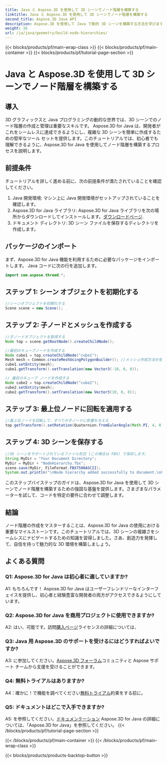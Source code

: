 ```yaml
---
title: Java と Aspose.3D を使用して 3D シーンでノード階層を構築する
linktitle: Java と Aspose.3D を使用して 3D シーンでノード階層を構築する
second_title: Aspose.3D Java API
description: Aspose.3D を使用して Java で動的 3D シーンを構築する方法を学びます。ノード階層を簡単に作成し、3D グラフィックス ゲームを向上させます。
weight: 16
url: /ja/java/geometry/build-node-hierarchies/
---
```


{{< blocks/products/pf/main-wrap-class >}}
{{< blocks/products/pf/main-container >}}
{{< blocks/products/pf/tutorial-page-section >}}

# Java と Aspose.3D を使用して 3D シーンでノード階層を構築する

## 導入

3D グラフィックスと Java プログラミングの動的な世界では、3D シーンでのノード階層の作成と管理は重要なスキルです。 Aspose.3D for Java は、開発者がこれをシームレスに達成できるようにし、複雑な 3D シーンを簡単に作成するための堅牢なツール セットを提供します。このチュートリアルでは、初心者でも理解できるように、Aspose.3D for Java を使用してノード階層を構築するプロセスを説明します。

## 前提条件

チュートリアルを詳しく進める前に、次の前提条件が満たされていることを確認してください。

1. Java 開発環境: マシン上に Java 開発環境がセットアップされていることを確認します。
2.  Aspose.3D for Java ライブラリ: Aspose.3D for Java ライブラリを次の場所からダウンロードしてインストールします。[ダウンロードページ](https://releases.aspose.com/3d/java/).
3. ドキュメント ディレクトリ: 3D シーン ファイルを保存するディレクトリを作成します。

## パッケージのインポート

まず、Aspose.3D for Java 機能を利用するために必要なパッケージをインポートします。 Java コードに次の行を追加します。

```java
import com.aspose.threed.*;

```

## ステップ 1: シーン オブジェクトを初期化する

```java
//シーンオブジェクトを初期化する
Scene scene = new Scene();
```

## ステップ 2: 子ノードとメッシュを作成する

```java
//子ノードオブジェクトを取得する
Node top = scene.getRootNode().createChildNode();

//最初のキューブノードを作成する
Node cube1 = top.createChildNode("cube1");
Mesh mesh = Common.createMeshUsingPolygonBuilder(); //メッシュ作成方法を使用する
cube1.setEntity(mesh);
cube1.getTransform().setTranslation(new Vector3(-10, 0, 0));

// 番目のキューブ ノードを作成する
Node cube2 = top.createChildNode("cube2");
cube2.setEntity(mesh);
cube2.getTransform().setTranslation(new Vector3(10, 0, 0));
```

## ステップ 3: 最上位ノードに回転を適用する

```java
//最上位ノードを回転して、すべての子ノードに影響を与える
top.getTransform().setRotation(Quaternion.fromEulerAngle(Math.PI, 4, 0));
```

## ステップ 4: 3D シーンを保存する

```java
//3D シーンをサポートされているファイル形式 (この場合は FBX) で保存します。
String MyDir = "Your Document Directory";
MyDir = MyDir + "NodeHierarchy.fbx";
scene.save(MyDir, FileFormat.FBX7500ASCII);
System.out.println("\nNode hierarchy added successfully to document.\nFile saved at " + MyDir);
```

このステップバイステップのガイドは、Aspose.3D for Java を使用して 3D シーンでノード階層を構築するための強固な基盤を提供します。さまざまなパラメーターを試して、コードを特定の要件に合わせて調整します。

## 結論

ノード階層の作成をマスターすることは、Aspose.3D for Java の使用における重要なマイルストーンです。このチュートリアルでは、3D シーンの複雑さをシームレスにナビゲートするための知識を習得しました。さあ、創造力を発揮して、自信を持って魅力的な 3D 環境を構築しましょう。

## よくある質問

### Q1: Aspose.3D for Java は初心者に適していますか?

A1: もちろんです！ Aspose.3D for Java はユーザーフレンドリーなインターフェイスを提供し、初心者と経験豊富な開発者の両方がアクセスできるようにしています。

### Q2: Aspose.3D for Java を商用プロジェクトに使用できますか?

 A2: はい、可能です。訪問[購入ページ](https://purchase.aspose.com/buy)ライセンスの詳細については、

### Q3: Java 用 Aspose.3D のサポートを受けるにはどうすればよいですか?

 A3: に参加してください。[Aspose.3D フォーラム](https://forum.aspose.com/c/3d/18)コミュニティと Aspose サポート チームから支援を受けることができます。

### Q4: 無料トライアルはありますか?

 A4：確かに！で機能を調べてください[無料トライアル](https://releases.aspose.com/)約束をする前に。

### Q5: ドキュメントはどこで入手できますか?

 A5: を参照してください。[ドキュメンテーション](https://reference.aspose.com/3d/java/) Aspose.3D for Java の詳細については、「Aspose.3D for Java」を参照してください。
{{< /blocks/products/pf/tutorial-page-section >}}

{{< /blocks/products/pf/main-container >}}
{{< /blocks/products/pf/main-wrap-class >}}

{{< blocks/products/products-backtop-button >}}
